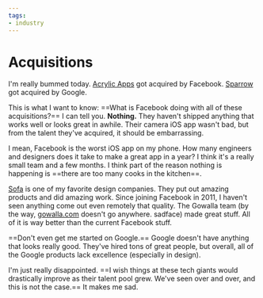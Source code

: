 ```yaml
---
tags:
- industry
---
```


# Acquisitions

I'm really bummed today. [Acrylic Apps](http://acrylicapps.com/) got acquired by Facebook. [Sparrow](http://sprw.me/) got acquired by Google.

This is what I want to know: ==What is Facebook doing with all of these acquisitions?== I can tell you. **Nothing.** They haven't shipped anything that works well or looks great in awhile. Their camera iOS app wasn't bad, but from the talent they've acquired, it should be embarrassing.

I mean, Facebook is the worst iOS app on my phone. How many engineers and designers does it take to make a great app in a year? I think it's a really small team and a few months. I think part of the reason nothing is happening is ==there are too many cooks in the kitchen==.

[Sofa](http://www.madebysofa.com/) is one of my favorite design companies. They put out amazing products and did amazing work. Since joining Facebook in 2011, I haven't seen anything come out even remotely that quality. The Gowalla team (by the way, [gowalla.com](http://gowalla.com) doesn't go anywhere. sadface) made great stuff. All of it is way better than the current Facebook stuff.

==Don't even get me started on Google.== Google doesn't have anything that looks really good. They've hired tons of great people, but overall, all of the Google products lack excellence (especially in design).

I'm just really disappointed. ==I wish things at these tech giants would drastically improve as their talent pool grew. We've seen over and over, and this is not the case.== It makes me sad.
